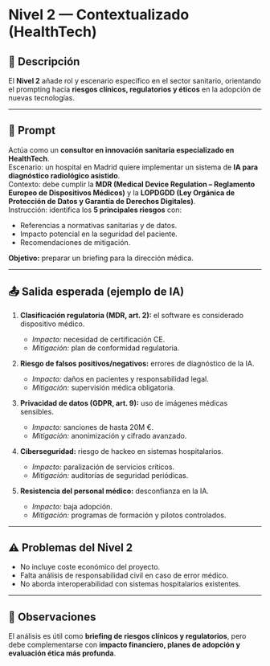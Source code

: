 # Nivel 2 — Contextualizado (HealthTech)

## 📖 Descripción
El **Nivel 2** añade rol y escenario específico en el sector sanitario, orientando el prompting hacia **riesgos clínicos, regulatorios y éticos** en la adopción de nuevas tecnologías.

---

## 📝 Prompt
Actúa como un **consultor en innovación sanitaria especializado en HealthTech**.  
Escenario: un hospital en Madrid quiere implementar un sistema de **IA para diagnóstico radiológico asistido**.  
Contexto: debe cumplir la **MDR (Medical Device Regulation – Reglamento Europeo de Dispositivos Médicos)** y la **LOPDGDD (Ley Orgánica de Protección de Datos y Garantía de Derechos Digitales)**.  
Instrucción: identifica los **5 principales riesgos** con:  

- Referencias a normativas sanitarias y de datos.  
- Impacto potencial en la seguridad del paciente.  
- Recomendaciones de mitigación.  

**Objetivo:** preparar un briefing para la dirección médica.

---

## 📤 Salida esperada (ejemplo de IA)
1. **Clasificación regulatoria (MDR, art. 2):** el software es considerado dispositivo médico.  
   - *Impacto:* necesidad de certificación CE.  
   - *Mitigación:* plan de conformidad regulatoria.  

2. **Riesgo de falsos positivos/negativos:** errores de diagnóstico de la IA.  
   - *Impacto:* daños en pacientes y responsabilidad legal.  
   - *Mitigación:* supervisión médica obligatoria.  

3. **Privacidad de datos (GDPR, art. 9):** uso de imágenes médicas sensibles.  
   - *Impacto:* sanciones de hasta 20M €.  
   - *Mitigación:* anonimización y cifrado avanzado.  

4. **Ciberseguridad:** riesgo de hackeo en sistemas hospitalarios.  
   - *Impacto:* paralización de servicios críticos.  
   - *Mitigación:* auditorías de seguridad periódicas.  

5. **Resistencia del personal médico:** desconfianza en la IA.  
   - *Impacto:* baja adopción.  
   - *Mitigación:* programas de formación y pilotos controlados.  

---

## ⚠️ Problemas del Nivel 2
- No incluye coste económico del proyecto.  
- Falta análisis de responsabilidad civil en caso de error médico.  
- No aborda interoperabilidad con sistemas hospitalarios existentes.  

---

## 🔎 Observaciones
El análisis es útil como **briefing de riesgos clínicos y regulatorios**, pero debe complementarse con **impacto financiero, planes de adopción y evaluación ética más profunda**.
